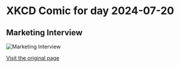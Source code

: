 
# XKCD Comic for day 2024-07-20

## Marketing Interview

![Marketing Interview](https://imgs.xkcd.com/comics/marketing_interview.png "There are a lot of books on marketing out there.  I wonder if you're safest just buying the most popular one.")

[Visit the original page](https://xkcd.com/125/)
